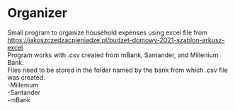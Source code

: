 # Organizer
Small program to organize household expenses using excel file from https://jakoszczedzacpieniadze.pl/budzet-domowy-2021-szablon-arkusz-excel  
Program works with .csv created from mBank, Santander, and Millenium Bank.  
Files need to be stored in the folder named by the bank from which .csv file was created:  
-Millenium  
-Santander  
-mBank  
